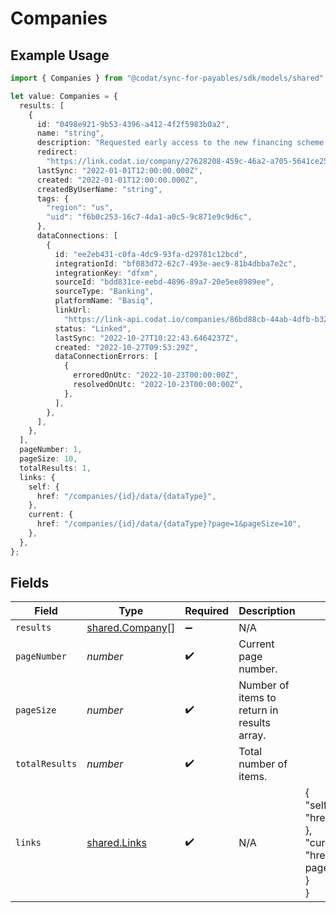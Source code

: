 # Companies

## Example Usage

```typescript
import { Companies } from "@codat/sync-for-payables/sdk/models/shared";

let value: Companies = {
  results: [
    {
      id: "0498e921-9b53-4396-a412-4f2f5983b0a2",
      name: "string",
      description: "Requested early access to the new financing scheme.",
      redirect:
        "https://link.codat.io/company/27628208-459c-46a2-a705-5641ce25f739",
      lastSync: "2022-01-01T12:00:00.000Z",
      created: "2022-01-01T12:00:00.000Z",
      createdByUserName: "string",
      tags: {
        "region": "us",
        "uid": "f6b0c253-16c7-4da1-a0c5-9c871e9c9d6c",
      },
      dataConnections: [
        {
          id: "ee2eb431-c0fa-4dc9-93fa-d29781c12bcd",
          integrationId: "bf083d72-62c7-493e-aec9-81b4dbba7e2c",
          integrationKey: "dfxm",
          sourceId: "bdd831ce-eebd-4896-89a7-20e5ee8989ee",
          sourceType: "Banking",
          platformName: "Basiq",
          linkUrl:
            "https://link-api.codat.io/companies/86bd88cb-44ab-4dfb-b32f-87b19b14287f/connections/ee2eb431-c0fa-4dc9-93fa-d29781c12bcd/start",
          status: "Linked",
          lastSync: "2022-10-27T10:22:43.6464237Z",
          created: "2022-10-27T09:53:29Z",
          dataConnectionErrors: [
            {
              erroredOnUtc: "2022-10-23T00:00:00Z",
              resolvedOnUtc: "2022-10-23T00:00:00Z",
            },
          ],
        },
      ],
    },
  ],
  pageNumber: 1,
  pageSize: 10,
  totalResults: 1,
  links: {
    self: {
      href: "/companies/{id}/data/{dataType}",
    },
    current: {
      href: "/companies/{id}/data/{dataType}?page=1&pageSize=10",
    },
  },
};
```

## Fields

| Field                                                                                             | Type                                                                                              | Required                                                                                          | Description                                                                                       | Example                                                                                           |
| ------------------------------------------------------------------------------------------------- | ------------------------------------------------------------------------------------------------- | ------------------------------------------------------------------------------------------------- | ------------------------------------------------------------------------------------------------- | ------------------------------------------------------------------------------------------------- |
| `results`                                                                                         | [shared.Company](../../../sdk/models/shared/company.md)[]                                         | :heavy_minus_sign:                                                                                | N/A                                                                                               |                                                                                                   |
| `pageNumber`                                                                                      | *number*                                                                                          | :heavy_check_mark:                                                                                | Current page number.                                                                              |                                                                                                   |
| `pageSize`                                                                                        | *number*                                                                                          | :heavy_check_mark:                                                                                | Number of items to return in results array.                                                       |                                                                                                   |
| `totalResults`                                                                                    | *number*                                                                                          | :heavy_check_mark:                                                                                | Total number of items.                                                                            |                                                                                                   |
| `links`                                                                                           | [shared.Links](../../../sdk/models/shared/links.md)                                               | :heavy_check_mark:                                                                                | N/A                                                                                               | {<br/>"self": {<br/>"href": "/companies"<br/>},<br/>"current": {<br/>"href": "/companies?page=1\u0026pageSize=10"<br/>}<br/>} |